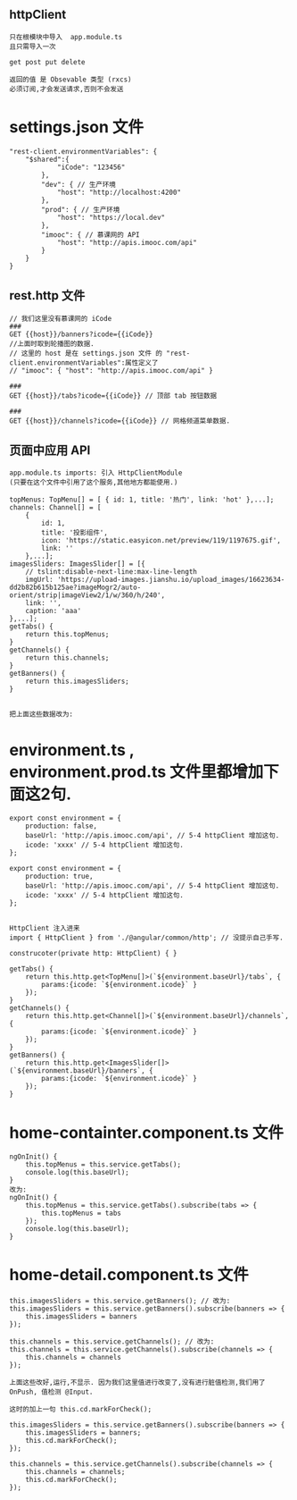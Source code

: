 ## httpClient
    只在根模块中导入  app.module.ts
    且只需导入一次

    get post put delete 

    返回的值 是 Obsevable 类型 (rxcs)
    必须订阅,才会发送请求,否则不会发送




# settings.json 文件
    "rest-client.environmentVariables": {
        "$shared":{
                "iCode": "123456"
            },
            "dev": { // 生产环境
                "host": "http://localhost:4200"
            },
            "prod": { // 生产环境
                "host": "https://local.dev"
            },
            "imooc": { // 慕课网的 API 
                "host": "http://apis.imooc.com/api"
            }
        } 
    }

##  rest.http 文件
    // 我们这里没有慕课网的 iCode
    ###
    GET {{host}}/banners?icode={{iCode}} 
    //上面时取到轮播图的数据.
    // 这里的 host 是在 settings.json 文件 的 "rest-client.environmentVariables":属性定义了
    // "imooc": { "host": "http://apis.imooc.com/api" }

    ###
    GET {{host}}/tabs?icode={{iCode}} // 顶部 tab 按钮数据

    ###
    GET {{host}}/channels?icode={{iCode}} // 网格频道菜单数据.

##  页面中应用 API
    app.module.ts imports: 引入 HttpClientModule 
    (只要在这个文件中引用了这个服务,其他地方都能使用.)

    topMenus: TopMenu[] = [ { id: 1, title: '热门', link: 'hot' },...];
    channels: Channel[] = [
        {
            id: 1,
            title: '投影组件',
            icon: 'https://static.easyicon.net/preview/119/1197675.gif',
            link: ''
        },...];
    imagesSliders: ImagesSlider[] = [{
        // tslint:disable-next-line:max-line-length
        imgUrl: 'https://upload-images.jianshu.io/upload_images/16623634-dd2b82b615b125ae?imageMogr2/auto-orient/strip|imageView2/1/w/360/h/240',
        link: '',
        caption: 'aaa'
    },...];
    getTabs() {
        return this.topMenus;
    }
    getChannels() {
        return this.channels;
    }
    getBanners() {
        return this.imagesSliders;
    }


    把上面这些数据改为:
#   environment.ts , environment.prod.ts 文件里都增加下面这2句.
    export const environment = {
        production: false,
        baseUrl: 'http://apis.imooc.com/api', // 5-4 httpClient 增加这句.
        icode: 'xxxx' // 5-4 httpClient 增加这句.
    };

    export const environment = {
        production: true,
        baseUrl: 'http://apis.imooc.com/api', // 5-4 httpClient 增加这句.
        icode: 'xxxx' // 5-4 httpClient 增加这句.
    };


    HttpClient 注入进来
    import { HttpClient } from './@angular/common/http'; // 没提示自己手写.

    construcoter(private http: HttpClient) { }

    getTabs() {
        return this.http.get<TopMenu[]>(`${environment.baseUrl}/tabs`, {
            params:{icode: `${environment.icode}` }
        });
    }
    getChannels() {
        return this.http.get<Channel[]>(`${environment.baseUrl}/channels`, {
            params:{icode: `${environment.icode}` }
        });
    }
    getBanners() {
        return this.http.get<ImagesSlider[]>(`${environment.baseUrl}/banners`, {
            params:{icode: `${environment.icode}` }
        });
    }

#   home-containter.component.ts 文件
    ngOnInit() {
        this.topMenus = this.service.getTabs();
        console.log(this.baseUrl);
    }
    改为:
    ngOnInit() {
        this.topMenus = this.service.getTabs().subscribe(tabs => {
            this.topMenus = tabs
        });
        console.log(this.baseUrl);
    }

#   home-detail.component.ts 文件
    this.imagesSliders = this.service.getBanners(); // 改为:
    this.imagesSliders = this.service.getBanners().subscribe(banners => {
        this.imagesSliders = banners
    });

    this.channels = this.service.getChannels(); // 改为:
    this.channels = this.service.getChannels().subscribe(channels => {
        this.channels = channels
    });

    上面这些改好,运行,不显示. 因为我们这里值进行改变了,没有进行脏值检测,我们用了 OnPush, 值检测 @Input.

    这时的加上一句 this.cd.markForCheck(); 

    this.imagesSliders = this.service.getBanners().subscribe(banners => {
        this.imagesSliders = banners;
        this.cd.markForCheck(); 
    });

    this.channels = this.service.getChannels().subscribe(channels => {
        this.channels = channels;
        this.cd.markForCheck(); 
    });

 
